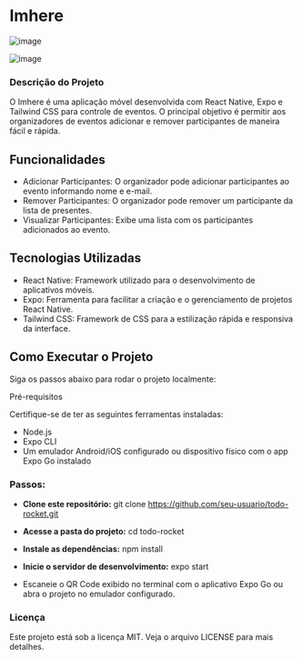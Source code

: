 # Imhere

![image](https://github.com/user-attachments/assets/432e43b2-b816-4bc7-a679-9342f967e6b0)

![image](https://github.com/user-attachments/assets/ab545dc5-60bd-42f4-bd48-12e10a9e042c)

### Descrição do Projeto

O Imhere é uma aplicação móvel desenvolvida com React Native, Expo e Tailwind CSS para controle de eventos. O principal objetivo é permitir aos organizadores de eventos adicionar e remover participantes de maneira fácil e rápida.

## Funcionalidades

- Adicionar Participantes: O organizador pode adicionar participantes ao evento informando nome e e-mail.
- Remover Participantes: O organizador pode remover um participante da lista de presentes.
- Visualizar Participantes: Exibe uma lista com os participantes adicionados ao evento.

## Tecnologias Utilizadas

- React Native: Framework utilizado para o desenvolvimento de aplicativos móveis.
- Expo: Ferramenta para facilitar a criação e o gerenciamento de projetos React Native.
- Tailwind CSS: Framework de CSS para a estilização rápida e responsiva da interface.

## Como Executar o Projeto

Siga os passos abaixo para rodar o projeto localmente:

Pré-requisitos

Certifique-se de ter as seguintes ferramentas instaladas:

- Node.js
- Expo CLI
- Um emulador Android/iOS configurado ou dispositivo físico com o app Expo Go instalado

### Passos:

- **Clone este repositório:**
git clone https://github.com/seu-usuario/todo-rocket.git

- **Acesse a pasta do projeto:**
cd todo-rocket

- **Instale as dependências:**
npm install

- **Inicie o servidor de desenvolvimento:**
expo start

- Escaneie o QR Code exibido no terminal com o aplicativo Expo Go ou abra o projeto no emulador configurado.

### Licença

Este projeto está sob a licença MIT. Veja o arquivo LICENSE para mais detalhes.

